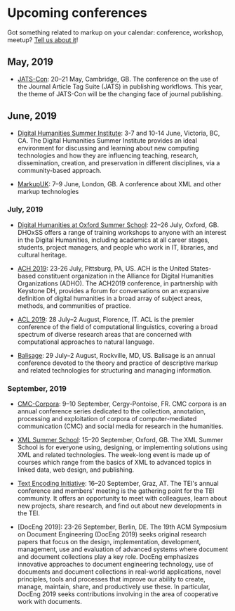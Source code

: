 # Upcoming conferences

Got something related to markup on your calendar: conference, workshop, meetup?
[Tell us about it](/contact.html)!

## May, 2019

* [JATS-Con](https://www.eventsforce.net/wgcconferencecentre/frontend/reg/thome.csp?pageID=5088&eventID=17&traceRedir=2):
  20–21 May, Cambridge, GB. The conference on the use of the Journal
  Article Tag Suite (JATS) in publishing workflows. This year, the
  theme of JATS-Con will be the changing face of journal publishing.

## June, 2019

* [Digital Humanities Summer Institute](http://dhsi.org/):
  3-7 and 10-14 June, Victoria, BC, CA. The Digital Humanities Summer Institute
  provides an ideal environment for discussing and learning about new
  computing technologies and how they are influencing teaching,
  research, dissemination, creation, and preservation in different
  disciplines, via a community-based approach.

* [MarkupUK](https://markupuk.org/): 7–9 June, London, GB. A
  conference about XML and other markup technologies

### July, 2019

* [Digital Humanities at Oxford Summer
  School](http://www.oerc.ox.ac.uk/dhoxss-2019): 22–26 July, Oxford,
  GB. DHOxSS offers a range of training workshops to anyone with an
  interest in the Digital Humanities, including academics at all
  career stages, students, project managers, and people who work in
  IT, libraries, and cultural heritage.

* [ACH 2019](http://ach2019.ach.org/): 23-26 July, Pittsburg, PA, US.
  ACH is the United States-based constituent organization in the
  Alliance for Digital Humanities Organizations (ADHO). The ACH2019
  conference, in partnership with Keystone DH, provides a forum for
  conversations on an expansive definition of digital humanities in a
  broad array of subject areas, methods, and communities of practice.

* [ACL 2019](http://www.acl2019.org/EN/): 28 July–2 August, Florence,
  IT. ACL is the premier conference of the field of computational
  linguistics, covering a broad spectrum of diverse research areas
  that are concerned with computational approaches to natural
  language.

* [Balisage](https://www.balisage.net/): 29 July–2 August, Rockville,
  MD, US. Balisage is an annual conference devoted to the theory and
  practice of descriptive markup and related technologies for
  structuring and managing information.

### September, 2019

* [CMC-Corpora](https://www.u-cergy.fr/fr/laboratoires/idhn/actualites/cmc-corpora-conference-2019.html):
  9–10 September, Cergy-Pontoise, FR. CMC corpora is an annual
  conference series dedicated to the collection, annotation,
  processing and exploitation of corpora of computer-mediated
  communication (CMC) and social media for research in the humanities.

* [XML Summer School](https://xmlsummerschool.com/): 15–20 September,
  Oxford, GB. The XML Summer School is for everyone using, designing,
  or implementing solutions using XML and related technologies. The
  week-long event is made up of courses which range from the basics of
  XML to advanced topics in linked data, web design, and publishing.

* [Text Encoding Initiative](https://graz-2019.tei-c.org/): 16–20
  September, Graz, AT. The TEI's annual conference and members'
  meeting is the gathering point for the TEI community. It offers an
  opportunity to meet with colleagues, learn about new projects, share
  research, and find out about new developments in the TEI.

* [DocEng 2019]: 23-26 September, Berlin, DE. The 19th ACM Symposium
  on Document Engineering (DocEng 2019) seeks original research papers
  that focus on the design, implementation, development, management,
  use and evaluation of advanced systems where document and document
  collections play a key role. DocEng emphasizes innovative approaches
  to document engineering technology, use of documents and document
  collections in real-world applications, novel principles, tools and
  processes that improve our ability to create, manage, maintain,
  share, and productively use these. In particular, DocEng 2019 seeks
  contributions involving in the area of cooperative work with
  documents.
